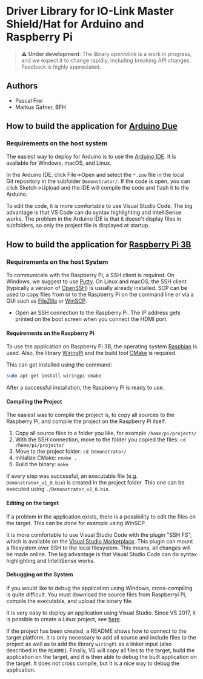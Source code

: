 # Driver Library for IO-Link Master Shield/Hat for Arduino and Raspberry&nbsp;Pi

> :warning: **Under development**:  The library *openiolink* is a work in progress, and we expect it to change rapidly, including breaking API changes. Feedback is highly appreciated.

## Authors

- Pascal Frei
- Markus Gafner, BFH

## How to build the application for [Arduino Due](https://store.arduino.cc/arduino-due)

### Requirements on the host system

The easiest way to deploy for Arduino is to use the [Arduino&nbsp;IDE]( https://www.arduino.cc/en/Main/Software). It is available for Windows, macOS, and Linux.

In the Arduino IDE, click File->Open and select the `*.ino` file in the local Git repository in the subfolder `Demonstrator/`. If the code is open, you can click Sketch->Upload and the IDE will compile the code and flash it to the Arduino.

To edit the code, it is more comfortable to use Visual&nbsp;Studio&nbsp;Code. The big advantage is that VS&nbsp;Code can do syntax highlighting and IntelliSense works. The problem in the Arduino&nbsp;IDE is that it doesn't display files in subfolders, so only the project file is displayed at startup.


## How to build the application for [Raspberry Pi 3B](https://www.raspberrypi.org/products/raspberry-pi-3-model-b/)


### Requirements on the host System

To communicate with the Raspberry&nbsp;Pi, a SSH&nbsp;client is required. On Windows, we suggest to use [Putty](https://putty.org/). On Linux and macOS, the SSH&nbsp;client (typically a version of [OpenSSH](https://www.openssh.com/)) is usually already installed.
SCP can be used to copy files from or to the Raspberry Pi on the command line or via a GUI such as [FileZilla](https://filezilla-project.org/) or [WinSCP](https://winscp.net/eng/index.php).

- Open an SSH&nbsp;connection to the Raspberry&nbsp;Pi. The IP&nbsp;address gets printed on the boot screen when you connect the HDMI&nbsp;port.


#### Requirements on the Raspberry&nbsp;Pi

To use the application on Raspberry&nbsp;Pi&nbsp;3B, the operating system [Raspbian](http://raspbian.org) is used. Also, the library [WiringPi](http://wiringpi.com) and the build tool [CMake](https://cmake.org) is required.

This can get installed using the command:
```bash
sudo apt-get install wiringpi cmake
```

After a successful installation, the Raspberry&nbsp;Pi is ready to use.


#### Compiling the Project

The easiest was to compile the project is, to copy all sources to the Raspberry&nbsp;Pi, and compile the project on the Raspberry&nbsp;Pi itself.

1. Copy all source files to a folder you like, for example `/home/pi/projects/`
2. With the SSH&nbsp;connection, move to the folder you copied the files: `cd /home/pi/projects/`
3. Move to the project folder: `cd Demonstrator/`
4. Initialize CMake: `cmake .`
5. Build the binary: `make`

If every step was successful, an executable file (e.g. `Demonstrator_v1_0.bin`) is created in the project folder. This one can be executed using `./Demonstrator_v1_0.bin`.


#### Editing on the target

If a problem in the application exists, there is a possibility to edit the files on the target. This can be done for example using WinSCP.

It is more comfortable to use Visual Studio Code with the plugin "SSH FS", which is available on the [Visual Studio Marketplace](https://marketplace.visualstudio.com/items?itemName=Kelvin.vscode-sshfs). This plugin can mount a filesystem over SSH to the local filesystem. This means, all changes will be made online. The big advantage is that Visual Studio Code can do syntax highlighting and IntelliSense works.


#### Debugging on the System

If you would like to debug the application using Windows, cross-compiling is quite difficult. You must download the source files from Raspberryi&nbsp;Pi, compile the executable, and upload the binary file.

It is very easy to deploy an application using Visual&nbsp;Studio. Since VS&nbsp;2017, it is possible to create a Linux project, see [here](https://docs.microsoft.com/en-us/cpp/linux/create-a-new-linux-project?view=vs-2019).

If the project has been created, a README shows how to connect to the target platform. It is only necessary to add all source and include files to the project as well as to add the library `wiringPi` as a linker input (also described in the `README`). Finally, VS will copy all files to the target, build the application on the target, and it is then able to debug the built application on the target. It does not cross compile, but it is a nice way to debug the application.

